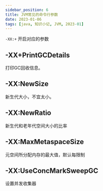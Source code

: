 ```yaml
---
sidebar_position: 6
title: JVM常见的命令行参数
date: 2023-01-06
tags: [java, 知识小记, JVM, 2023-01]
---
```


`-XX:+` 开启对应的参数

## -XX+PrintGCDetails
打印GC回收信息。

## -XX:NewSize
新生代大小，不宜太小。

## -XX:NewRatio
新生代和老年代空间大小的比率

## -XX:MaxMetaspaceSize
元空间所分配内存的最大值，默认每限制

## -XX:UseConcMarkSweepGC
设置并发收集器
